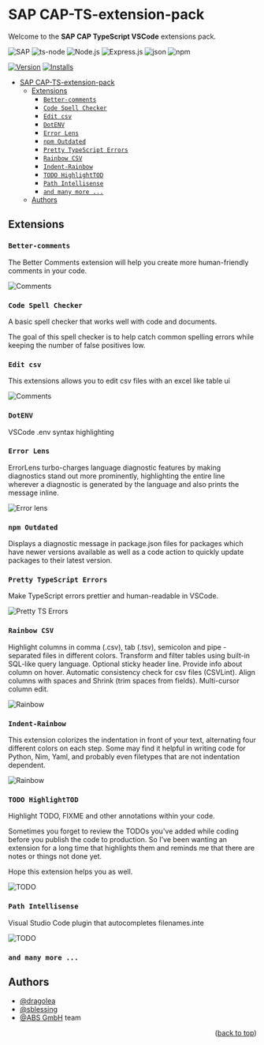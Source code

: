 # SAP CAP-TS-extension-pack

Welcome to the **SAP CAP TypeScript VSCode** extensions pack.

![SAP](https://img.shields.io/badge/SAP-0FAAFF?style=for-the-badge&logo=sap&logoColor=white)
![ts-node](https://img.shields.io/badge/ts--node-3178C6?style=for-the-badge&logo=ts-node&logoColor=white)
![Node.js](https://img.shields.io/badge/Node%20js-339933?style=for-the-badge&logo=nodedotjs&logoColor=white)
![Express.js](https://img.shields.io/badge/Express%20js-000000?style=for-the-badge&logo=express&logoColor=white)
![json](https://img.shields.io/badge/json-5E5C5C?style=for-the-badge&logo=json&logoColor=white)
![npm](https://img.shields.io/badge/npm-CB3837?style=for-the-badge&logo=npm&logoColor=white)

[![Version](https://img.shields.io/visual-studio-marketplace/v/dragolea.cap-ts-extension-pack)](https://marketplace.visualstudio.com/items?itemName=ms-azuretools.vscode-docker)
[![Installs](https://img.shields.io/visual-studio-marketplace/i/dragolea.cap-ts-extension-pack)](https://marketplace.visualstudio.com/items?itemName=ms-azuretools.vscode-docker)

- [SAP CAP-TS-extension-pack](#sap-cap-ts-extension-pack)
  - [Extensions](#extensions)
    - [`Better-comments`](#better-comments)
    - [`Code Spell Checker`](#code-spell-checker)
    - [`Edit csv`](#edit-csv)
    - [`DotENV`](#dotenv)
    - [`Error Lens`](#error-lens)
    - [`npm Outdated`](#npm-outdated)
    - [`Pretty TypeScript Errors`](#pretty-typescript-errors)
    - [`Rainbow CSV`](#rainbow-csv)
    - [`Indent-Rainbow`](#indent-rainbow)
    - [`TODO HighlightTOD`](#todo-highlighttod)
    - [`Path Intellisense`](#path-intellisense)
    - [`and many more ...`](#and-many-more-)
  - [Authors](#authors)

## Extensions

### `Better-comments`

The Better Comments extension will help you create more human-friendly comments in your code.

![Comments](./images/better-comment.png)

### `Code Spell Checker`

A basic spell checker that works well with code and documents.

The goal of this spell checker is to help catch common spelling errors while keeping the number of false positives low.

### `Edit csv`

This extensions allows you to edit csv files with an excel like table ui

![Comments](./images/edit-csv.gif)

### `DotENV`

VSCode .env syntax highlighting

### `Error Lens`

ErrorLens turbo-charges language diagnostic features by making diagnostics stand out more prominently, highlighting the entire line wherever a diagnostic is generated by the language and also prints the message inline.

![Error lens](./images/errorLens.png)

### `npm Outdated`

Displays a diagnostic message in package.json files for packages which have newer versions available as well as a code action to quickly update packages to their latest version.

### `Pretty TypeScript Errors`

Make TypeScript errors prettier and human-readable in VSCode.

![Pretty TS Errors](./images/pretty-ts-errors.png)

### `Rainbow CSV`

Highlight columns in comma (.csv), tab (.tsv), semicolon and pipe - separated files in different colors.
Transform and filter tables using built-in SQL-like query language.
Optional sticky header line.
Provide info about column on hover.
Automatic consistency check for csv files (CSVLint).
Align columns with spaces and Shrink (trim spaces from fields).
Multi-cursor column edit.

![Rainbow](./images/rainbow-csv.png)

### `Indent-Rainbow`

This extension colorizes the indentation in front of your text, alternating four different colors on each step. Some may find it helpful in writing code for Python, Nim, Yaml, and probably even filetypes that are not indentation dependent.

![Rainbow](./images/rainbow-indent.png)

### `TODO HighlightTOD`

Highlight TODO, FIXME and other annotations within your code.

Sometimes you forget to review the TODOs you've added while coding before you publish the code to production. So I've been wanting an extension for a long time that highlights them and reminds me that there are notes or things not done yet.

Hope this extension helps you as well.

![TODO](./images/todo.png)

### `Path Intellisense`

Visual Studio Code plugin that autocompletes filenames.inte

![TODO](./images/path_intellisense.gif)

### `and many more ...`

## Authors

- [@dragolea](https://github.com/dragolea)
- [@sblessing](https://github.com/sblessing)
- [@ABS GmbH](https://www.abs-gmbh.de/) team

<p align="right">(<a href="#table-of-contents">back to top</a>)</p>
